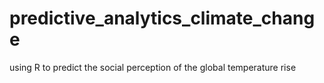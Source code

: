 # predictive_analytics_climate_change
using R to predict the social perception of the global temperature rise

